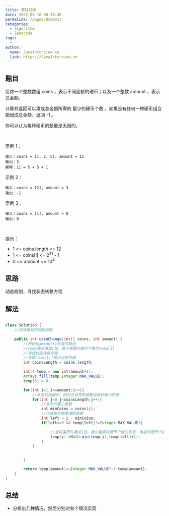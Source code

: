 ```yaml
---
title: 零钱兑换
date: 2022-06-16 00:18:40
permalink: /pages/0c0821/
categories:
  - algorithm
  - leetcode
tags:
  - 
author: 
  name: JavaInterview.cn
  link: https://JavaInterview.cn
---
```



## 题目

给你一个整数数组 coins ，表示不同面额的硬币；以及一个整数 amount ，表示总金额。

计算并返回可以凑成总金额所需的 最少的硬币个数 。如果没有任何一种硬币组合能组成总金额，返回 -1 。

你可以认为每种硬币的数量是无限的。

 

示例 1：

    输入：coins = [1, 2, 5], amount = 11
    输出：3 
    解释：11 = 5 + 5 + 1
示例 2：

    输入：coins = [2], amount = 3
    输出：-1
示例 3：

    输入：coins = [1], amount = 0
    输出：0
 

提示：

- 1 <= coins.length <= 12
- 1 <= coins[i] <= 2<sup>31</sup> - 1
- 0 <= amount <= 10<sup>4</sup>



## 思路

动态规划，寻找状态转移方程

## 解法
```java

class Solution {
    //应该是动态规划问题

    public int coinChange(int[] coins, int amount) {
        //初始化amount+1长度的数组
        //temp表示凑成i钱，最少需要的硬币个数为temp[i]
        //寻找状态转移方程
        //当前coins[i]表示当前币值
        int coinsLength = coins.length;

        int[] temp = new int[amount+1];
        Arrays.fill(temp,Integer.MAX_VALUE);
        temp[0] = 0;

        for(int i=1;i<=amount;i++){
            //从前往回遍历，因为应该先知道数组角标最小的值
            for(int j=0;j<coinsLength;j++){
                //金币的最小面额
                int minCoins = coins[j];
                //计算剩余需要凑的面额
                int left = i - minCoins;
                if(left>=0 && temp[left]!=Integer.MAX_VALUE){

                    //当前遍历的凑成i钱，最少需要的硬币个数应该是：当前的硬币个数和 剩余需要凑的面额个数+1 之间的最小值
                    temp[i] =Math.min(temp[i],temp[left]+1);
                }
            }

            
        }

        return temp[amount]==Integer.MAX_VALUE?-1:temp[amount];
    }
}
```

## 总结

- 分析出几种情况，然后分别对各个情况实现 
